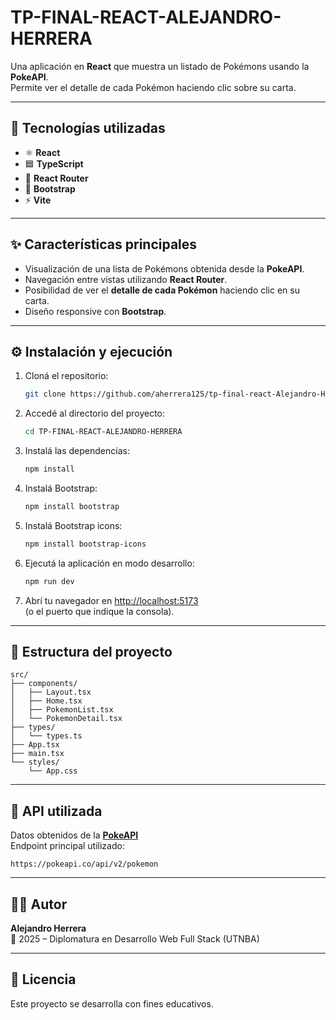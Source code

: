 # TP-FINAL-REACT-ALEJANDRO-HERRERA

Una aplicación en **React** que muestra un listado de Pokémons usando la **PokeAPI**.  
Permite ver el detalle de cada Pokémon haciendo clic sobre su carta.

---

## 🚀 Tecnologías utilizadas

- ⚛️ **React**
- 🟦 **TypeScript**
- 🧭 **React Router**
- 🎨 **Bootstrap**
- ⚡ **Vite**

---

## ✨ Características principales

- Visualización de una lista de Pokémons obtenida desde la **PokeAPI**.
- Navegación entre vistas utilizando **React Router**.
- Posibilidad de ver el **detalle de cada Pokémon** haciendo clic en su carta.
- Diseño responsive con **Bootstrap**.

---

## ⚙️ Instalación y ejecución

1. Cloná el repositorio:
   ```bash
   git clone https://github.com/aherrera125/tp-final-react-Alejandro-Herrera.git
   ```
2. Accedé al directorio del proyecto:
   ```bash
   cd TP-FINAL-REACT-ALEJANDRO-HERRERA
   ```
3. Instalá las dependencias:
   ```bash
   npm install
   ```
4. Instalá Bootstrap:
   ```bash
   npm install bootstrap
   ```
5. Instalá Bootstrap icons:
   ```bash
   npm install bootstrap-icons
   ```
6. Ejecutá la aplicación en modo desarrollo:
   ```bash
   npm run dev
   ```
7. Abrí tu navegador en [http://localhost:5173](http://localhost:5173)  
   (o el puerto que indique la consola).

---

## 📁 Estructura del proyecto

```
src/
├── components/
│   ├── Layout.tsx
│   ├── Home.tsx
│   ├── PokemonList.tsx
│   └── PokemonDetail.tsx
├── types/
│   └── types.ts
├── App.tsx
├── main.tsx
└── styles/
    └── App.css
```

---

## 📡 API utilizada

Datos obtenidos de la **[PokeAPI](https://pokeapi.co/)**  
Endpoint principal utilizado:

```
https://pokeapi.co/api/v2/pokemon
```

---

## 👨‍💻 Autor

**Alejandro Herrera**  
📅 2025 – Diplomatura en Desarrollo Web Full Stack (UTNBA)

---

## 🧾 Licencia

Este proyecto se desarrolla con fines educativos.
